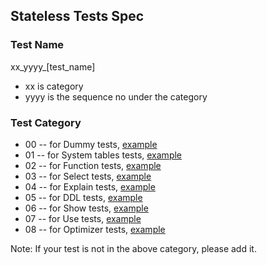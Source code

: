 
## Stateless Tests Spec

### Test Name

xx_yyyy_[test_name]
* xx is category
* yyyy is the sequence no under the category

### Test Category

* 00 -- for Dummy tests, [example](00_0000_dummy_select_1.sql)
* 01 -- for System tables tests, [example](01_0000_system_numbers.sql)
* 02 -- for Function tests, [example](02_0000_function_arithmetic.sql)
* 03 -- for Select tests, [example](03_0000_select_aliases.sql)
* 04 -- for Explain tests, [example](04_0000_explain.sql)
* 05 -- for DDL tests, [example](05_0000_ddl_create_tables.sql)
* 06 -- for Show tests, [example](06_0000_show_queries.sql)
* 07 -- for Use tests, [example](07_0000_use_database.sql)
* 08 -- for Optimizer tests, [example](08_0000_optimizer.sql)

Note: If your test is not in the above category, please add it.




